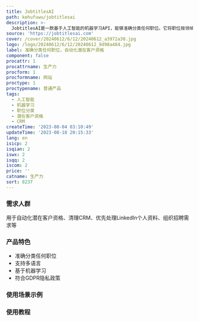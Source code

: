 ```yaml
---
title: JobtitlesAI
path: kehufuwu/jobtitlesai
description: >-
  JobtitlesAI是一款基于人工智能的机器学习API，能够准确分类任何职位。它将职位按领域（销售、财务、IT等）和职位（高管、管理、助理等）进行分类，帮助您自动化潜在客户资格。它可以用于清理CRM、优先处理LinkedIn个人资料、组织招聘需求等。JobtitlesAI支持多语言，并且符合GDPR隐私政策。
source: 'https://jobtitlesai.com'
cover: /cover/20240612/6/12/20240612_a3972a38.jpg
logo: /logo/20240612/6/12/20240612_9d98a484.jpg
label: 准确分类任何职位，自动化潜在客户资格
component: false
procattr: 1
procattrname: 生产力
procform: 1
procformname: 网站
proctype: 1
proctypename: 普通产品
tags:
  - 人工智能
  - 机器学习
  - 职位分类
  - 潜在客户资格
  - CRM
createTime: '2023-08-04 03:10:49'
updateTime: '2023-08-18 20:15:33'
lang: en
isicp: 2
isqian: 2
iswx: 2
isqq: 2
iscom: 2
price: ''
catname: 生产力
sort: 8237
---
```




### 需求人群
用于自动化潜在客户资格、清理CRM、优先处理LinkedIn个人资料、组织招聘需求等

### 产品特色
- 准确分类任何职位
- 支持多语言
- 基于机器学习
- 符合GDPR隐私政策

### 使用场景示例


### 使用教程


  
